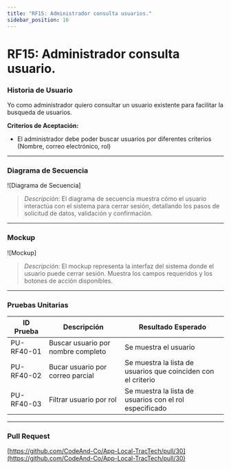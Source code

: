 ```yaml
---
title: "RF15: Administrador consulta usuarios."  
sidebar_position: 16
---
```


# RF15: Administrador consulta usuario.

### Historia de Usuario

Yo como administrador quiero consultar un usuario existente para facilitar la busqueda de usuarios.

  **Criterios de Aceptación:**
  - El administrador debe poder buscar usuarios por diferentes criterios (Nombre, correo electrónico, rol)

---

### Diagrama de Secuencia

![Diagrama de Secuencia] 

> *Descripción*: El diagrama de secuencia muestra cómo el usuario interactúa con el sistema para cerrar sesión, detallando los pasos de solicitud de datos, validación y confirmación.

---

### Mockup

![Mockup]

> *Descripción*: El mockup representa la interfaz del sistema donde el usuario puede cerrar sesión. Muestra los campos requeridos y los botones de acción disponibles.

---

### Pruebas Unitarias 
| ID Prueba | Descripción | Resultado Esperado |
|-----------|-------------|--------------------|
|PU-RF40-01|Buscar usuario por nombre completo| Se muestra el usuario|
|PU-RF40-02|Bucar usuario por correo parcial| Se muestra la lista de usuarios que coinciden con el criterio|
|PU-RF40-03|Filtrar usuario por rol| Se muestra la lista de usuarios con el rol especificado|

---

### Pull Request
[https://github.com/CodeAnd-Co/App-Local-TracTech/pull/30](https://github.com/CodeAnd-Co/App-Local-TracTech/pull/30)
